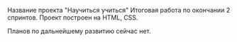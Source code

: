 Название проекта "Научиться учиться"
Итоговая работа по окончании 2 спринтов.
Проект построен на HTML, CSS.

Планов по дальнейшему развитию сейчас нет.
